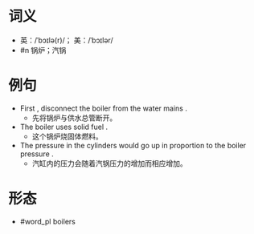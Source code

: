 # 词义
- 英：/ˈbɔɪlə(r)/； 美：/ˈbɔɪlər/
- #n 锅炉；汽锅
# 例句
- First , disconnect the boiler from the water mains .
	- 先将锅炉与供水总管断开。
- The boiler uses solid fuel .
	- 这个锅炉烧固体燃料。
- The pressure in the cylinders would go up in proportion to the boiler pressure .
	- 汽缸内的压力会随着汽锅压力的增加而相应增加。
# 形态
- #word_pl boilers
